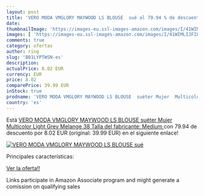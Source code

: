 ```yaml
---
layout: post
title: 'VERO MODA VMGLORY MAYWOOD LS BLOUSE  sué al 79.94 % de descuento'
date: 
thumbnailImage: 'https://images-eu.ssl-images-amazon.com/images/I/41WIMLIJFIL._SL200_.jpg'
images: [ 'https://images-eu.ssl-images-amazon.com/images/I/41WIMLIJFIL._SL200_.jpg' ]
comments: true
category: ofertas
author: ring
slug: 'B01LYPTWSN-es'
description:
actualPrice: 8.02 EUR
currency: EUR
price: 8.02
comparePrice: 39.99 EUR
inStock: true
prodname: 'VERO MODA VMGLORY MAYWOOD LS BLOUSE  suéter Mujer  Multicolor  Light Grey Melange   38  Talla del fabricante: Medium '
country: 'es'
---
```


Está [VERO MODA VMGLORY MAYWOOD LS BLOUSE  suéter Mujer  Multicolor  Light Grey Melange   38  Talla del fabricante: Medium ](https://www.amazon.es/dp/B01LYPTWSN/?tag=tolees-21) con 79.94 de descuento por 8.02 EUR (original: 39.99 EUR) en el siguiente enlace!

[![VERO MODA VMGLORY MAYWOOD LS BLOUSE  sué](https://images-eu.ssl-images-amazon.com/images/I/41WIMLIJFIL._SL200_.jpg)](https://www.amazon.es/dp/B01LYPTWSN/?tag=tolees-21)

Principales características:


[Ver la oferta!!](https://www.amazon.es/dp/B01LYPTWSN/?tag=tolees-21)

Links participate in Amazon Associate program and might generate a comission on qualifying sales



